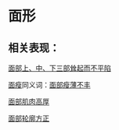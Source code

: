 # 面形

## 相关表现：

[面部上、中、下三部耸起而不平陷](https://zuoye.gmzyh.com/search?key=面部上、中、下三部耸起而不平陷)
[面瘦](https://zuoye.gmzyh.com/search?key=面瘦)同义词：[面部瘦薄不丰](https://zuoye.gmzyh.com/search?key=面部瘦薄不丰)
[面部肌肉高厚](https://zuoye.gmzyh.com/search?key=面部肌肉高厚)
[面部轮廓方正](https://zuoye.gmzyh.com/search?key=面部轮廓方正)